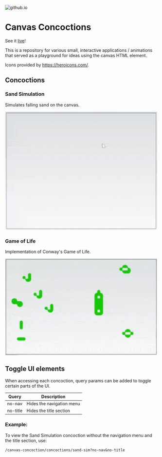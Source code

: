 ![github.io](https://github.com/ihtnc/canvas-concoctions/actions/workflows/nextjs.yml/badge.svg)

# Canvas Concoctions

See it [live](https://ihtnc.github.io/canvas-concoctions/)!

This is a repository for various small, interactive applications / animations that served as a playground for ideas using the canvas HTML element.

Icons provided by https://heroicons.com/.

## Concoctions
### Sand Simulation

Simulates falling sand on the canvas.

<img alt="Sand Simulation Preview" src="/public/previews/sand-sim.gif?raw=true" width="500px" />

### Game of Life

Implementation of Conway's Game of Life.

<img alt="Game of Life Preview" src="/public/previews/game-of-life.gif?raw=true" width="500px" />

## Toggle UI elements
When accessing each concoction, query params can be added to toggle certain parts of the UI.

|Query   |Description               |
|--------|--------------------------|
|no-nav  |Hides the navigation menu |
|no-title|Hides the title section   |

### Example:
To view the Sand Simulation concoction without the navigation menu and the title section, use:

    /canvas-concoction/concoctions/sand-sim?no-nav&no-title

